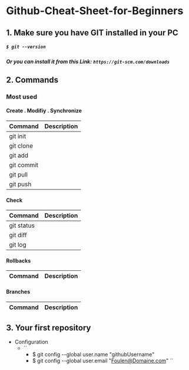 # Github-Cheat-Sheet-for-Beginners


## 1. Make sure you have GIT installed in your PC 
##### `$ git --version` 
##### Or you can install it from this Link: `https://git-scm.com/downloads`
      


## 2. Commands
   ### Most used
 #### Create . Modifiy . Synchronize 
| Command | Description |
| --- | --- |
| git init |  |
| git clone |  |
| git add |  |
| git commit |  |
| git pull |  |
| git push |  |

#### Check
| Command | Description |
| --- | --- |
| git status |  |
| git diff |  |
| git log |  |

#### Rollbacks
| Command | Description |
| --- | --- |

#### Branches
| Command | Description |
| --- | --- |

## 3. Your first repository

   - Configuration 
        - ``
          -  $ git config --global user.name "githubUsername"
          -  $ git config --global user.email "Foulen@Domaine.com"
          ``
      




